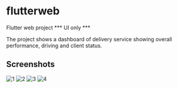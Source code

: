 # flutterweb

Flutter web project
*** UI only ***

The project shows a dashboard of delivery service showing overall performance, driving and client status.

## Screenshots
![1](https://user-images.githubusercontent.com/33080981/189081188-e8790001-fdc2-47c8-aabd-fef6e42a1254.jpg)
![2](https://user-images.githubusercontent.com/33080981/189081211-d8ca2e5f-124e-4a04-ac8c-247a3f8bc832.jpg)
![3](https://user-images.githubusercontent.com/33080981/189081226-7dfbd75d-9b15-4bb3-9584-7c1367b1939e.jpg)
![4](https://user-images.githubusercontent.com/33080981/189081229-3e16cd1e-64eb-4347-93b9-322b3ebba5f3.jpg)
